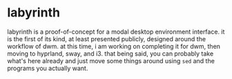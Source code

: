# labyrinth
labyrinth is a proof-of-concept for a modal desktop environment interface. it is the first of its kind, at least presented publicly, designed around the workflow of dwm. at this time, i am working on completing it for dwm, then moving to hyprland, sway, and i3. that being said, you can probably take what's here already and just move some things around using `sed` and the programs you actually want. 

